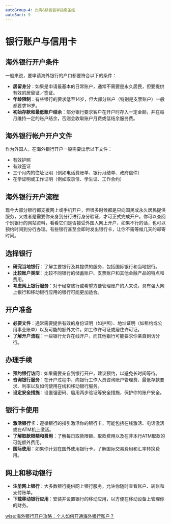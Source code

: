 ```yaml
---
autoGroup-4: 出海&移民留学指南圣经
autoSort: 9
---
```

# 银行账户与信用卡

## 海外银行开户条件
一般来说，要申请海外银行的户口都要符合以下的条件：

- **居留身分**：如果是申请最基本的日常账户，通常不需要是永久居民，但要提供有效的居留证／签证。
- **年龄限制**：有些银行的要求低至14岁，但大部分账户（特别是支票账户）一般都要求18岁。
- **初始存款和最低账户结余**：部分银行要求客户在开户时存入一定金额，并在每月维持一定的账户结余，否则会收取账户月费或低结余服务费。

## 海外银行帐户开户文件
作为外国人，在海外银行开户一般需要出示以下文件：

- 有效护照
- 有效签证
- 三个月内的住址证明（例如电话费账单、银行月结单、政府信件）
- 在学证明或工作证明（例如取录信、学生证、工作合约）

## 海外银行开户流程
现今大部分银行都支援网上或手机开户，但很多时候都是只向国民或永久居民提供服务，又或者是需要你亲身到分行进行身分验证，才可正式完成开户。你可以查阅个别银行的网站资料，看看它们是否接受外国人网上开户，如果不行的话，也可以预约时间到分行办理。有些银行甚至会即时发出银行卡，让你不需等候几天的邮寄时间。

## 选择银行

- **研究当地银行**：了解主要银行及其提供的服务，包括国际银行和当地银行。
- **比较账户类型**：比较不同银行的储蓄账户、支票账户和其他金融产品的特点和费用。
- **考虑网上银行服务**：对于经常旅行或希望方便管理账户的人来说，具有强大网上银行和移动银行应用的银行可能更加适合。

## 开户准备

- **必要文件**：通常需要提供有效的身份证明（如护照）、地址证明（如租约或公用事业账单）以及可能的额外文件，如工作许可证或居住许可证。
- **了解开户流程**：一些银行允许在线开户，而其他银行可能要求你亲自到访分行。

## 办理手续

- **预约银行访问**：如果需要亲自到银行开户，建议预约，以避免长时间等待。
- **咨询银行服务**：在开户过程中，向银行工作人员咨询账户管理费、最低存款要求、利率以及如何使用在线和移动银行服务。
- **设定安全措施**：设置强密码、启用两步验证等安全措施，保护你的账户安全。

## 银行卡使用

- **激活银行卡**：遵循银行的指引激活你的银行卡，可能包括在线激活、电话激活或在ATM机上激活。
- **了解取款限额和费用**：了解每日取款限额、取款费用以及在非本行ATM取款的可能额外费用。
- **国际使用**：如果你计划在国外使用银行卡，了解国际交易费用和汇率转换费用。

## 网上和移动银行

- **注册网上银行**：大多数银行提供网上银行服务，允许你随时查看账户、转账和支付账单。
- **下载移动银行应用**：安装并设置银行的移动应用，以方便在移动设备上管理你的财务。

[wise:海外银行开户攻略：个人如何开通海外银行账户？](https://wise.com/zh-cn/blog/open-bank-account-abroad)

